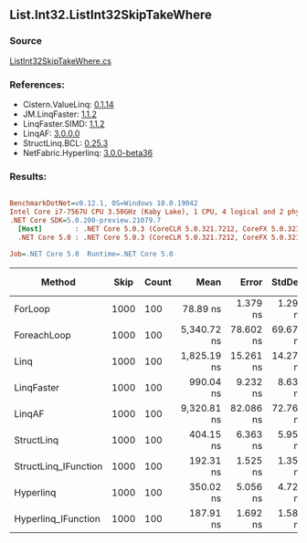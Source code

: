 ﻿## List.Int32.ListInt32SkipTakeWhere

### Source
[ListInt32SkipTakeWhere.cs](../LinqBenchmarks/List/Int32/ListInt32SkipTakeWhere.cs)

### References:
- Cistern.ValueLinq: [0.1.14](https://www.nuget.org/packages/Cistern.ValueLinq/0.1.14)
- JM.LinqFaster: [1.1.2](https://www.nuget.org/packages/JM.LinqFaster/1.1.2)
- LinqFaster.SIMD: [1.1.2](https://www.nuget.org/packages/LinqFaster.SIMD/1.0.3)
- LinqAF: [3.0.0.0](https://www.nuget.org/packages/LinqAF/3.0.0.0)
- StructLinq.BCL: [0.25.3](https://www.nuget.org/packages/StructLinq.BCL/0.25.3)
- NetFabric.Hyperlinq: [3.0.0-beta36](https://www.nuget.org/packages/NetFabric.Hyperlinq/3.0.0-beta36)

### Results:
``` ini

BenchmarkDotNet=v0.12.1, OS=Windows 10.0.19042
Intel Core i7-7567U CPU 3.50GHz (Kaby Lake), 1 CPU, 4 logical and 2 physical cores
.NET Core SDK=5.0.200-preview.21079.7
  [Host]        : .NET Core 5.0.3 (CoreCLR 5.0.321.7212, CoreFX 5.0.321.7212), X64 RyuJIT
  .NET Core 5.0 : .NET Core 5.0.3 (CoreCLR 5.0.321.7212, CoreFX 5.0.321.7212), X64 RyuJIT

Job=.NET Core 5.0  Runtime=.NET Core 5.0  

```
|               Method | Skip | Count |        Mean |     Error |    StdDev |  Ratio | RatioSD |  Gen 0 | Gen 1 | Gen 2 | Allocated |
|--------------------- |----- |------ |------------:|----------:|----------:|-------:|--------:|-------:|------:|------:|----------:|
|              ForLoop | 1000 |   100 |    78.89 ns |  1.379 ns |  1.290 ns |   1.00 |    0.00 |      - |     - |     - |         - |
|          ForeachLoop | 1000 |   100 | 5,340.72 ns | 78.602 ns | 69.679 ns |  67.70 |    1.15 | 0.0153 |     - |     - |      40 B |
|                 Linq | 1000 |   100 | 1,825.19 ns | 15.261 ns | 14.275 ns |  23.14 |    0.46 | 0.0725 |     - |     - |     152 B |
|           LinqFaster | 1000 |   100 |   990.04 ns |  9.232 ns |  8.635 ns |  12.55 |    0.22 | 0.7458 |     - |     - |    1560 B |
|               LinqAF | 1000 |   100 | 9,320.81 ns | 82.086 ns | 72.767 ns | 118.16 |    1.97 |      - |     - |     - |         - |
|           StructLinq | 1000 |   100 |   404.15 ns |  6.363 ns |  5.952 ns |   5.12 |    0.09 | 0.0458 |     - |     - |      96 B |
| StructLinq_IFunction | 1000 |   100 |   192.31 ns |  1.525 ns |  1.352 ns |   2.44 |    0.05 |      - |     - |     - |         - |
|            Hyperlinq | 1000 |   100 |   350.02 ns |  5.056 ns |  4.729 ns |   4.44 |    0.08 |      - |     - |     - |         - |
|  Hyperlinq_IFunction | 1000 |   100 |   187.91 ns |  1.692 ns |  1.582 ns |   2.38 |    0.04 |      - |     - |     - |         - |
